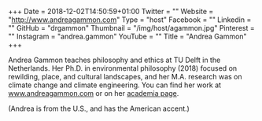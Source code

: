 +++
Date = 2018-12-02T14:50:59+01:00
Twitter = ""
Website = "http://www.andreagammon.com"
Type = "host"
Facebook = ""
Linkedin = ""
GitHub = "drgammon"
Thumbnail = "/img/host/agammon.jpg"
Pinterest = ""
Instagram = "andrea.gammon"
YouTube = ""
Title = "Andrea Gammon"
+++


Andrea Gammon teaches philosophy and ethics at TU Delft in the Netherlands. Her Ph.D. in environmental philosophy (2018) focused on rewilding, place, and cultural landscapes, and her M.A. research was on climate change and climate engineering. You can find her work at www.andreagammon.com or on her [academia page](https://uni-nl.academia.edu/AndreaGammon). 

(Andrea is from the U.S., and has the American accent.)
